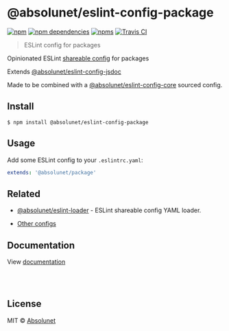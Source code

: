# @absolunet/eslint-config-package

[![npm](https://img.shields.io/npm/v/@absolunet/eslint-config-package.svg)](https://www.npmjs.com/package/@absolunet/eslint-config-package)
[![npm dependencies](https://david-dm.org/absolunet/eslint-config/status.svg?path=packages/package)](https://david-dm.org/absolunet/eslint-config?path=packages/package)
[![npms](https://badges.npms.io/%40absolunet%2Feslint-config-package.svg)](https://npms.io/search?q=%40absolunet%2Feslint-config-package)
[![Travis CI](https://travis-ci.com/absolunet/eslint-config.svg?branch=master)](https://travis-ci.com/absolunet/eslint-config/builds)

> ESLint config for packages

Opinionated ESLint [shareable config](https://eslint.org/docs/developer-guide/shareable-configs.html) for packages

Extends [@absolunet/eslint-config-jsdoc](https://github.com/absolunet/eslint-config)

Made to be combined with a [@absolunet/eslint-config-core](https://github.com/absolunet/eslint-config) sourced config.


## Install

```
$ npm install @absolunet/eslint-config-package
```


## Usage

Add some ESLint config to your `.eslintrc.yaml`:

```yaml
extends: '@absolunet/package'
```


## Related

- [@absolunet/eslint-loader](https://github.com/absolunet/node-eslint-loader) - ESLint shareable config YAML loader.

- [Other configs](https://github.com/absolunet/eslint-config)


## Documentation

View [documentation](https://documentation.absolunet.com/eslint-config/package)






<br><br>

## License
MIT © [Absolunet](https://absolunet.com)
